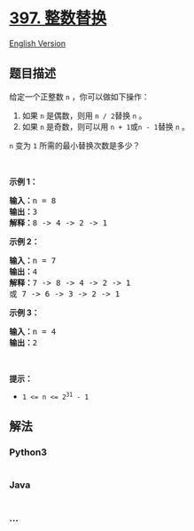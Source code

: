 # [397. 整数替换](https://leetcode-cn.com/problems/integer-replacement)

[English Version](https://github.com/yanglr/leetcode-ac/blob/master/assets/0300-0399/0397.Integer%20Replacement/README_EN.md)

## 题目描述

<!-- 这里写题目描述 -->

<p>给定一个正整数 <code>n</code> ，你可以做如下操作：</p>

<ol>
	<li>如果 <code>n</code><em> </em>是偶数，则用 <code>n / 2</code>替换 <code>n</code><em> </em>。</li>
	<li>如果 <code>n</code><em> </em>是奇数，则可以用 <code>n + 1</code>或<code>n - 1</code>替换 <code>n</code> 。</li>
</ol>

<p><code>n</code><em> </em>变为 <code>1</code> 所需的最小替换次数是多少？</p>

<p> </p>

<p><strong>示例 1：</strong></p>

<pre>
<strong>输入：</strong>n = 8
<strong>输出：</strong>3
<strong>解释：</strong>8 -> 4 -> 2 -> 1
</pre>

<p><strong>示例 2：</strong></p>

<pre>
<strong>输入：</strong>n = 7
<strong>输出：</strong>4
<strong>解释：</strong>7 -> 8 -> 4 -> 2 -> 1
或 7 -> 6 -> 3 -> 2 -> 1
</pre>

<p><strong>示例 3：</strong></p>

<pre>
<strong>输入：</strong>n = 4
<strong>输出：</strong>2
</pre>

<p> </p>

<p><strong>提示：</strong></p>

<ul>
	<li><code>1 <= n <= 2<sup>31</sup> - 1</code></li>
</ul>


## 解法

<!-- 这里可写通用的实现逻辑 -->

<!-- tabs:start -->

### **Python3**

<!-- 这里可写当前语言的特殊实现逻辑 -->

```python

```

### **Java**

<!-- 这里可写当前语言的特殊实现逻辑 -->

```java

```

### **...**

```

```

<!-- tabs:end -->
